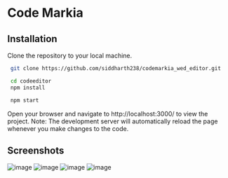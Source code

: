 
# Code Markia
 

## Installation

Clone the repository to your local machine.

```bash
 git clone https://github.com/siddharth238/codemarkia_wed_editor.git
```
    

```bash
 cd codeeditor
 npm install
```
```bash
 npm start
```
Open your browser and navigate to http://localhost:3000/ to view the project.
Note: The development server will automatically reload the page whenever you make changes to the code.
## Screenshots

![image](https://user-images.githubusercontent.com/62851444/217779635-9e4886a3-e0a8-4548-9a16-fa826c6ef2bd.png)
![image](https://user-images.githubusercontent.com/62851444/217779712-33228df7-a3af-4853-9398-0641190798e1.png)
![image](https://user-images.githubusercontent.com/62851444/217779812-5c2f9c2c-b116-44bc-a769-5723fbf09154.png)
![image](https://user-images.githubusercontent.com/62851444/217779889-4294ee9b-c12a-4970-b2c5-18f294726e1f.png)


